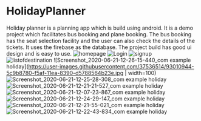 # HolidayPlanner
Holiday planner is a planning app which is build using android. It is a demo project which facilitates
bus booking and plane booking. The bus booking has the seat selection facility and the user can also
check the details of the tickets. It uses the firebase as the database. The project build has good ui
design and is easy to use.
![homepage](https://user-images.githubusercontent.com/37536514/93010935-41c91300-f5af-11ea-8143-0d56a53038de.jpg)
![Login](https://user-images.githubusercontent.com/37536514/93010937-4b527b00-f5af-11ea-91e4-9465723af38b.jpg)
![signup](https://user-images.githubusercontent.com/37536514/93010940-50172f00-f5af-11ea-9bc4-f379d8f3f70c.jpg)
![listofdestination](https://user-images.githubusercontent.com/37536514/93010941-57d6d380-f5af-11ea-98c7-ee6b4fb293d5.jpg)
![Screenshot_2020-06-21-12-26-15-440_com example holiday](https://user-images.githubusercontent.com/37536514/93010944-5c9b8780-f5af-11ea-8390-d5788564b23e.jpg | width=100)
![Screenshot_2020-06-21-12-25-28-308_com example holiday](https://user-images.githubusercontent.com/37536514/93010947-6329ff00-f5af-11ea-9d9d-d1d9c3d4490e.jpg)
![Screenshot_2020-06-21-12-21-21-527_com example holiday](https://user-images.githubusercontent.com/37536514/93010951-750ba200-f5af-11ea-93c2-d721c5e11e3b.jpg)
![Screenshot_2020-06-21-12-07-23-867_com example holiday](https://user-images.githubusercontent.com/37536514/93010956-805ecd80-f5af-11ea-9e33-18aba50add67.jpg)
![Screenshot_2020-06-21-12-24-29-147_com example holiday](https://user-images.githubusercontent.com/37536514/93010957-8a80cc00-f5af-11ea-91bc-98410acb6ded.jpg)
![Screenshot_2020-06-21-12-21-55-021_com example holiday](https://user-images.githubusercontent.com/37536514/93010959-91a7da00-f5af-11ea-82cf-3c238924e992.jpg)
![Screenshot_2020-06-21-12-22-43-834_com example holiday](https://user-images.githubusercontent.com/37536514/93011095-dda74e80-f5b0-11ea-8c4a-b8f373d07f7d.jpg)
